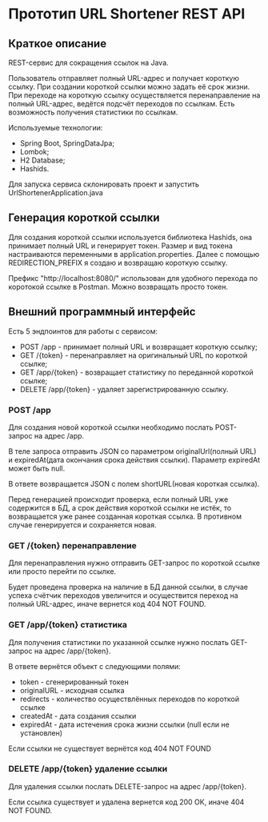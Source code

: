 # Прототип URL Shortener REST API
## Краткое описание
REST-сервис для сокращения ссылок на Java.

Пользователь отправляет полный URL-адрес и получает короткую ссылку. При создании короткой ссылки можно задать её срок жизни.
При переходе на короткую ссылку осуществляется перенаправление на полный URL-адрес, ведётся подсчёт переходов по ссылкам. Есть возможность получения статистики по ссылкам.

Используемые технологии:
- Spring Boot, SpringDataJpa;
- Lombok;
- H2 Database;
- Hashids.

Для запуска сервиса склонировать проект и запустить UrlShortenerApplication.java

## Генерация короткой ссылки
Для создания короткой ссылки используется библиотека Hashids, она принимает полный URL и генерирует токен. Размер и вид токена настраиваются переменными в application.properties.
Далее с помощью REDIRECTION_PREFIX я создаю и возвращаю короткую ссылку.

Префикс "http://localhost:8080/" использован для удобного перехода по коротокой ссылке в Postman. Можно возвращать просто токен.

## Внешний программный интерфейс
Есть 5 эндпоинтов для работы с сервисом:
- POST /app - принимает полный URL и возвращает короткую ссылку;
- GET /{token} - перенаправляет на оригинальный URL по короткой ссылке;
- GET /app/{token} - возвращает статистику по переданной короткой ссылке;
- DELETE /app/{token} - удаляет зарегистрированную ссылку.

### POST /app 
Для создания новой короткой ссылки необходимо послать POST-запрос на адрес /app. 

В теле запроса отправить JSON со параметром originalUrl(полный URL) и expiredAt(дата окончания срока действия ссылки). Параметр expiredAt может быть null.

В ответе возвращается JSON с полем shortURL(новая короткая ссылка).

Перед генерацией происходит проверка, если полный URL уже содержится в БД, а срок действия короткой ссылки не истёк, то возвращается уже ранее созданная короткая ссылка. В противном случае генерируется и сохраняется новая.

### GET /{token} перенаправление
Для перенаправления нужно отправить GET-запрос по короткой ссылке или просто перейти по ссылке.

Будет проведена проверка на наличие в БД данной ссылки, в случае успеха счётчик переходов увеличится и осуществится переход на полный URL-адрес, иначе вернется код 404 NOT FOUND.

### GET /app/{token} статистика
Для получения статистики по указанной ссылке нужно послать GET-запрос на адрес /app/{token}.

В ответе вернётся объект с следующими полями:
- token - сгенерированный токен
- originalURL - исходная ссылка
- redirects - количество осуществлённых переходов по короткой ссылке
- createdAt - дата создания ссылки
- expiredAt - дата истечения срока жизни ссылки (null если не установлен)

Если ссылки не существует вернётся код 404 NOT FOUND

### DELETE /app/{token} удаление ссылки
Для удаления ссылки послать DELETE-запрос на адрес /app/{token}.

Если ссылка существует и удалена вернется код 200 ОК, иначе 404 NOT FOUND.
